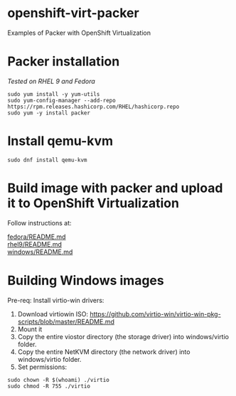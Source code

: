 # openshift-virt-packer
Examples of Packer with OpenShift Virtualization

# Packer installation

_Tested on RHEL 9 and Fedora_

```
sudo yum install -y yum-utils
sudo yum-config-manager --add-repo https://rpm.releases.hashicorp.com/RHEL/hashicorp.repo
sudo yum -y install packer
```

# Install qemu-kvm

```
sudo dnf install qemu-kvm
```

# Build image with packer and upload it to OpenShift Virtualization

Follow instructions at:

[fedora/README.md](fedora/README.md)</br>
[rhel9/README.md](rhel9/README.md)</br>
[windows/README.md](windows/README.md)</br>

# Building Windows images

Pre-req: Install virtio-win drivers:
1. Download virtiowin ISO: https://github.com/virtio-win/virtio-win-pkg-scripts/blob/master/README.md
2. Mount it
3. Copy the entire viostor directory (the storage driver) into windows/virtio folder.
4. Copy the entire NetKVM directory (the network driver) into windows/virtio folder.
5. Set permissions:

```
sudo chown -R $(whoami) ./virtio
sudo chmod -R 755 ./virtio
```
